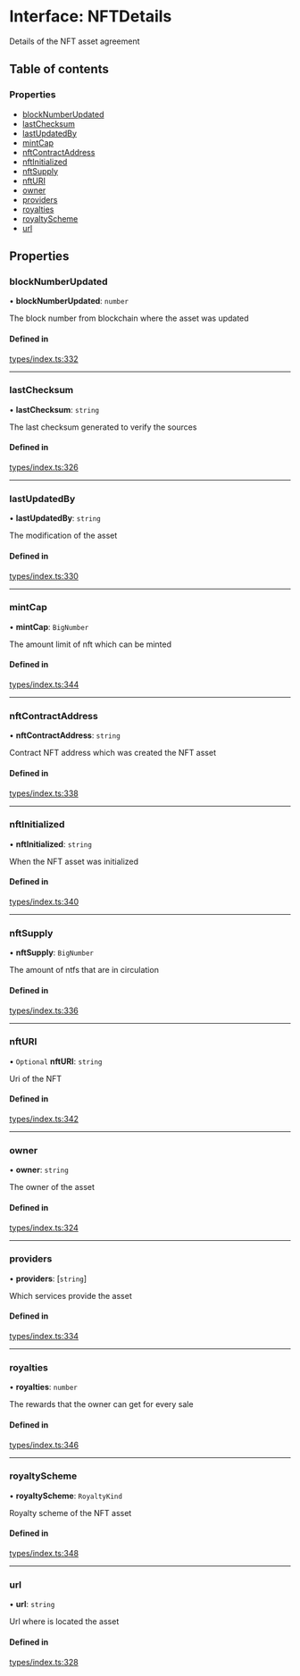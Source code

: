 # Interface: NFTDetails

Details of the NFT asset agreement

## Table of contents

### Properties

- [blockNumberUpdated](NFTDetails.md#blocknumberupdated)
- [lastChecksum](NFTDetails.md#lastchecksum)
- [lastUpdatedBy](NFTDetails.md#lastupdatedby)
- [mintCap](NFTDetails.md#mintcap)
- [nftContractAddress](NFTDetails.md#nftcontractaddress)
- [nftInitialized](NFTDetails.md#nftinitialized)
- [nftSupply](NFTDetails.md#nftsupply)
- [nftURI](NFTDetails.md#nfturi)
- [owner](NFTDetails.md#owner)
- [providers](NFTDetails.md#providers)
- [royalties](NFTDetails.md#royalties)
- [royaltyScheme](NFTDetails.md#royaltyscheme)
- [url](NFTDetails.md#url)

## Properties

### blockNumberUpdated

• **blockNumberUpdated**: `number`

The block number from blockchain where the asset was updated

#### Defined in

[types/index.ts:332](https://github.com/nevermined-io/react-components/blob/a0badcf/catalog/src/types/index.ts#L332)

___

### lastChecksum

• **lastChecksum**: `string`

The last checksum generated to verify the sources

#### Defined in

[types/index.ts:326](https://github.com/nevermined-io/react-components/blob/a0badcf/catalog/src/types/index.ts#L326)

___

### lastUpdatedBy

• **lastUpdatedBy**: `string`

The modification of the asset

#### Defined in

[types/index.ts:330](https://github.com/nevermined-io/react-components/blob/a0badcf/catalog/src/types/index.ts#L330)

___

### mintCap

• **mintCap**: `BigNumber`

The amount limit of nft which can be minted

#### Defined in

[types/index.ts:344](https://github.com/nevermined-io/react-components/blob/a0badcf/catalog/src/types/index.ts#L344)

___

### nftContractAddress

• **nftContractAddress**: `string`

Contract NFT address which was created the NFT asset

#### Defined in

[types/index.ts:338](https://github.com/nevermined-io/react-components/blob/a0badcf/catalog/src/types/index.ts#L338)

___

### nftInitialized

• **nftInitialized**: `string`

When the NFT asset was initialized

#### Defined in

[types/index.ts:340](https://github.com/nevermined-io/react-components/blob/a0badcf/catalog/src/types/index.ts#L340)

___

### nftSupply

• **nftSupply**: `BigNumber`

The amount of ntfs that are in circulation

#### Defined in

[types/index.ts:336](https://github.com/nevermined-io/react-components/blob/a0badcf/catalog/src/types/index.ts#L336)

___

### nftURI

• `Optional` **nftURI**: `string`

Uri of the NFT

#### Defined in

[types/index.ts:342](https://github.com/nevermined-io/react-components/blob/a0badcf/catalog/src/types/index.ts#L342)

___

### owner

• **owner**: `string`

The owner of the asset

#### Defined in

[types/index.ts:324](https://github.com/nevermined-io/react-components/blob/a0badcf/catalog/src/types/index.ts#L324)

___

### providers

• **providers**: [`string`]

Which services provide the asset

#### Defined in

[types/index.ts:334](https://github.com/nevermined-io/react-components/blob/a0badcf/catalog/src/types/index.ts#L334)

___

### royalties

• **royalties**: `number`

The rewards that the owner can get for every sale

#### Defined in

[types/index.ts:346](https://github.com/nevermined-io/react-components/blob/a0badcf/catalog/src/types/index.ts#L346)

___

### royaltyScheme

• **royaltyScheme**: `RoyaltyKind`

Royalty scheme of the NFT asset

#### Defined in

[types/index.ts:348](https://github.com/nevermined-io/react-components/blob/a0badcf/catalog/src/types/index.ts#L348)

___

### url

• **url**: `string`

Url where is located the asset

#### Defined in

[types/index.ts:328](https://github.com/nevermined-io/react-components/blob/a0badcf/catalog/src/types/index.ts#L328)
